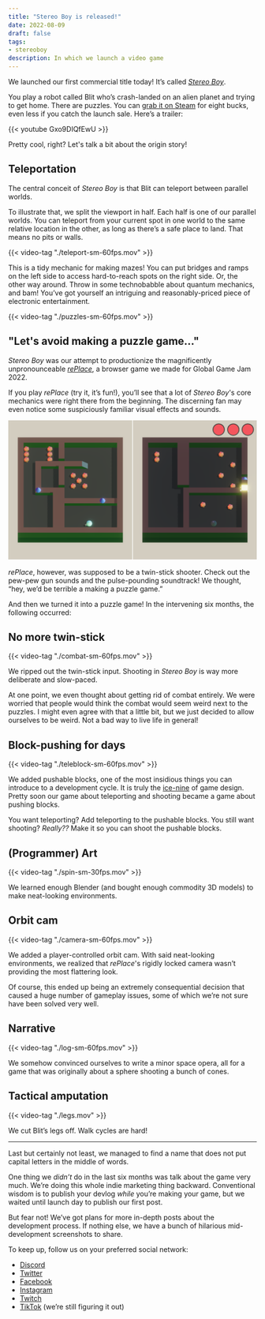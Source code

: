 ```yaml
---
title: "Stereo Boy is released!"
date: 2022-08-09
draft: false
tags:
- stereoboy
description: In which we launch a video game
---
```


We launched our first commercial title today! It’s called *[Stereo Boy](https://stereoboygame.com)*.

You play a robot called Blit who’s crash-landed on an alien planet and trying to get home. There are puzzles. You can [grab it on Steam](https://store.steampowered.com/app/2073530/Stereo_Boy/) for eight bucks, even less if you catch the launch sale. Here’s a trailer:

{{< youtube Gxo9DIQfEwU >}}

Pretty cool, right? Let's talk a bit about the origin story!

<!--more-->

## Teleportation

The central conceit of *Stereo Boy* is that Blit can teleport between parallel worlds.

To illustrate that, we split the viewport in half. Each half is one of our parallel worlds. You can teleport from your current spot in one world to the same relative location in the other, as long as there’s a safe place to land. That means no pits or walls.

{{< video-tag "./teleport-sm-60fps.mov" >}}

This is a tidy mechanic for making mazes! You can put bridges and ramps on the left side to access hard-to-reach spots on the right side. Or, the other way around. Throw in some technobabble about quantum mechanics, and bam! You’ve got yourself an intriguing and reasonably-priced piece of electronic entertainment.

{{< video-tag "./puzzles-sm-60fps.mov" >}}

## "Let's avoid making a puzzle game..."

*Stereo Boy* was our attempt to productionize the magnificently unpronounceable [*rePlace*](https://maingauchegames.itch.io/replace), a browser game we made for Global Game Jam 2022.

If you play *rePlace* (try it, it’s fun!), you’ll see that a lot of *Stereo Boy*'s core mechanics were right there from the beginning. The discerning fan may even notice some suspiciously familiar visual effects and sounds.

![](./replace.png)

*rePlace*, however, was supposed to be a twin-stick shooter. Check out the pew-pew gun sounds and the pulse-pounding soundtrack! We thought, “hey, we’d be terrible a making a puzzle game.”

And then we turned it into a puzzle game! In the intervening six months, the following occurred:

## No more twin-stick

{{< video-tag "./combat-sm-60fps.mov" >}}

We ripped out the twin-stick input. Shooting in *Stereo Boy* is way more deliberate and slow-paced.

At one point, we even thought about getting rid of combat entirely. We were worried that people would think the combat would seem weird next to the puzzles. I might even agree with that a little bit, but we just decided to allow ourselves to be weird. Not a bad way to live life in general!

## Block-pushing for days

{{< video-tag "./teleblock-sm-60fps.mov" >}}

We added pushable blocks, one of the most insidious things you can introduce to a development cycle. It is truly the [ice-nine](https://en.wikipedia.org/wiki/Cat%27s_Cradle) of game design. Pretty soon our game about teleporting and shooting became a game about pushing blocks.

You want teleporting? Add teleporting to the pushable blocks. You still want shooting? *Really??* Make it so you can shoot the pushable blocks.

## (Programmer) Art

{{< video-tag "./spin-sm-30fps.mov" >}}

We learned enough Blender (and bought enough commodity 3D models) to make neat-looking environments.

## Orbit cam

{{< video-tag "./camera-sm-60fps.mov" >}}

We added a player-controlled orbit cam. With said neat-looking environments, we realized that *rePlace*'s rigidly locked camera wasn’t providing the most flattering look.

Of course, this ended up being an extremely consequential decision that caused a huge number of gameplay issues, some of which we’re not sure have been solved very well.

## Narrative

{{< video-tag "./log-sm-60fps.mov" >}}

We somehow convinced ourselves to write a minor space opera, all for a game that was originally about a sphere shooting a bunch of cones.

## Tactical amputation

{{< video-tag "./legs.mov" >}}

We cut Blit’s legs off. Walk cycles are hard!

---

Last but certainly not least, we managed to find a name that does not put capital letters in the middle of words.

One thing we *didn’t* do in the last six months was talk about the game very much. We’re doing this whole indie marketing thing backward. Conventional wisdom is to publish your devlog *while* you’re making your game, but we waited until launch day to publish our first post.

But fear not! We’ve got plans for more in-depth posts about the development process. If nothing else, we have a bunch of hilarious mid-development screenshots to share.

To keep up, follow us on your preferred social network:

- [Discord](https://maingauche.games/discord)
- [Twitter](https://twitter.com/maingauchegames)
- [Facebook](https://www.facebook.com/maingauchegames)
- [Instagram](https://www.instagram.com/maingauchegames/)
- [Twitch](https://www.twitch.tv/maingauchegames)
- [TikTok](https://www.tiktok.com/@maingauchegames) (we’re still figuring it out)
